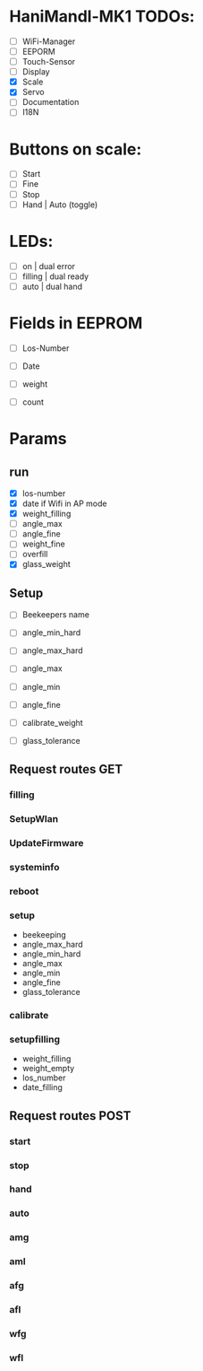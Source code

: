 # HaniMandl-MK1 TODOs:

- [ ] WiFi-Manager
- [ ] EEPORM
- [ ] Touch-Sensor
- [ ] Display
- [X] Scale
- [X] Servo
- [ ] Documentation
- [ ] I18N

# Buttons on scale:
- [ ] Start
- [ ] Fine
- [ ] Stop
- [ ] Hand | Auto (toggle)

# LEDs:

- [ ] on | dual error
- [ ] filling | dual ready
- [ ] auto | dual hand

# Fields in EEPROM

- [ ] Los-Number
- [ ] Date
- [ ] weight
- [ ] count


# Params

## run

- [x] los-number
- [x] date if Wifi in AP mode
- [x] weight_filling
- [ ] angle_max
- [ ] angle_fine
- [ ] weight_fine
- [ ] overfill
- [x] glass_weight

## Setup

- [ ] Beekeepers name
- [ ] angle_min_hard
- [ ] angle_max_hard
- [ ] angle_max
- [ ] angle_min

- [ ] angle_fine
- [ ] calibrate_weight
- [ ] glass_tolerance



## Request routes GET

### filling
### SetupWlan
### UpdateFirmware
### systeminfo
### reboot

### setup
* beekeeping
* angle_max_hard
* angle_min_hard
* angle_max
* angle_min
* angle_fine
* glass_tolerance

### calibrate


### setupfilling
* weight_filling
* weight_empty
* los_number
* date_filling

## Request routes POST

### start
### stop
### hand
### auto

### amg
### aml
### afg
### afl
### wfg
### wfl

